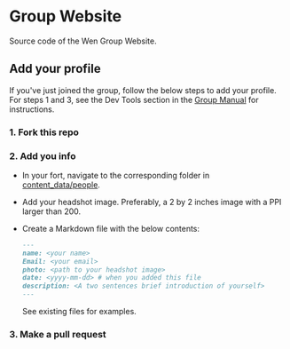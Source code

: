 # Group Website

Source code of the Wen Group Website.

## Add your profile

If you've just joined the group, follow the below steps to add your profile.
For steps 1 and 3, see the Dev Tools section in the [Group Manual](https://wengroup.github.io/group_manual/index.html) for instructions.

### 1. Fork this repo

### 2. Add you info

- In your fort, navigate to the corresponding folder in [content_data/people](./src/content_data/people/).

- Add your headshot image. Preferably, a 2 by 2 inches image with a PPI larger than 200.

- Create a Markdown file with the below contents:

  ```markdown
  ---
  name: <your name>
  Email: <your email>
  photo: <path to your headshot image>
  date: <yyyy-mm-dd> # when you added this file
  description: <A two sentences brief introduction of yourself>
  ---
  ```

  See existing files for examples.

### 3. Make a pull request
